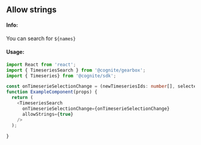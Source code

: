 ## Allow strings 

<!-- STORY -->

#### Info:
You can search for `${names}`

#### Usage:

```typescript jsx
import React from 'react';
import { TimeseriesSearch } from '@cognite/gearbox';
import { Timeseries} from '@cognite/sdk';

const onTimeserieSelectionChange = (newTimeseriesIds: number[], selectedTimeseries: Timeseries) => {}
function ExampleComponent(props) {
  return (
    <TimeseriesSearch
      onTimeserieSelectionChange={onTimeserieSelectionChange}
      allowStrings={true}
    />
  );
  
}
```
